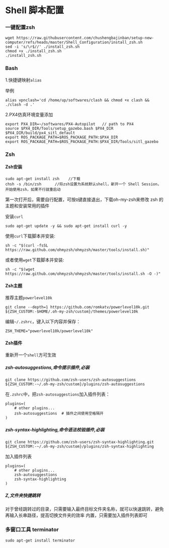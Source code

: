 # Shell 脚本配置
### 一键配置zsh
```
wget https://raw.githubusercontent.com/chushengbajinban/setup-new-computer/refs/heads/master/Shell_Configuration/install_zsh.sh
sed -i 's/\r$//' ./install_zsh.sh
chmod +x ./install_zsh.sh
./install_zsh.sh
```
### Bash 
1.快捷键映射`alias`

举例
```
alias vpnclash='cd /home/up/softwares/clash && chmod +x clash && ./clash -d .'
```

2.PX4仿真环境变量添加
```
export PX4_DIR=~/softwares/PX4-Autopilot   // path to PX4
source $PX4_DIR/Tools/setup_gazebo.bash $PX4_DIR $PX4_DIR/build/px4_sitl_default
export ROS_PACKAGE_PATH=$ROS_PACKAGE_PATH:$PX4_DIR
export ROS_PACKAGE_PATH=$ROS_PACKAGE_PATH:$PX4_DIR/Tools/sitl_gazebo

```

### Zsh
#### Zsh安装
```
sudo apt-get install zsh    //下载
chsh -s /bin/zsh      //将zsh设置为系统默认shell，新开一个 Shell Session，开始使用zsh，如果不行就重启动
```
第一次打开后，需要自行配置，可按`Q`键直接退出，下载oh-my-zsh来修改 zsh 的主题和安装常用的插件

安装`curl`
```
sudo apt-get update -y && sudo apt-get install curl -y
```

使用`curl`下载脚本并安装:
```
sh -c "$(curl -fsSL https://raw.github.com/ohmyzsh/ohmyzsh/master/tools/install.sh)"
```
或者使用`wget`下载脚本并安装:
```
sh -c "$(wget https://raw.github.com/ohmyzsh/ohmyzsh/master/tools/install.sh -O -)"
```
#### Zsh主题
推荐主题`powerlevel10k`
```
git clone --depth=1 https://github.com/romkatv/powerlevel10k.git ${ZSH_CUSTOM:-$HOME/.oh-my-zsh/custom}/themes/powerlevel10k
```
编辑`~/.zshrc`，键入以下内容并保存：
```
ZSH_THEME="powerlevel10k/powerlevel10k"
```
#### Zsh插件
重新开一个`shell`方可生效
##### zsh-autosuggestions,命令提示插件,必装
```
git clone https://github.com/zsh-users/zsh-autosuggestions ${ZSH_CUSTOM:-~/.oh-my-zsh/custom}/plugins/zsh-autosuggestions
```
在`.zshrc`中，把`zsh-autosuggestions`加入插件列表：
```
plugins=(
    # other plugins...
    zsh-autosuggestions  # 插件之间使用空格隔开
)
```
##### zsh-syntax-highlighting,命令语法校验插件,必装
```
git clone https://github.com/zsh-users/zsh-syntax-highlighting.git ${ZSH_CUSTOM:-~/.oh-my-zsh/custom}/plugins/zsh-syntax-highlighting 
```
加入插件列表
```
plugins=(
    # other plugins...
    zsh-autosuggestions
    zsh-syntax-highlighting
)
```

##### Z,文件夹快捷跳转
对于曾经跳转过的目录，只需要输入最终目标文件夹名称，就可以快速跳转，避免再输入长串路径，提高切换文件夹的效率
内置，只需要加入插件列表即可

### 多窗口工具 terminator
```
sudo apt-get install terminator
```





























